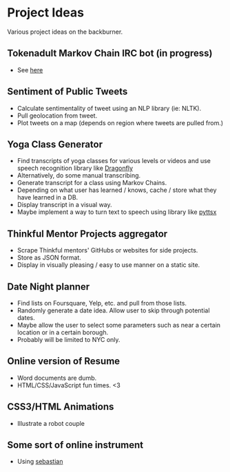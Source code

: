 Project Ideas
=============

Various project ideas on the backburner.

Tokenadult Markov Chain IRC bot (in progress)
-------------
* See [here](https://github.com/dariajung/tokenadultbot)

Sentiment of Public Tweets
---------------------------
* Calculate sentimentality of tweet using an NLP library (ie: NLTK). 
* Pull geolocation from tweet.
* Plot tweets on a map (depends on region where tweets are pulled from.)


Yoga Class Generator 
--------------------
* Find transcripts of yoga classes for various levels or videos and use speech recognition library like [Dragonfly](https://code.google.com/p/dragonfly/) 
* Alternatively, do some manual transcribing.
* Generate transcript for a class using Markov Chains.
* Depending on what user has learned / knows, cache / store what they have learned in a DB.
* Display transcript in a visual way. 
* Maybe implement a way to turn text to speech using library like [pyttsx](https://pypi.python.org/pypi/pyttsx/1.0)


Thinkful Mentor Projects aggregator
--------------------
* Scrape Thinkful mentors' GitHubs or websites for side projects.
* Store as JSON format.
* Display in visually pleasing / easy to use manner on a static site. 

Date Night planner 
------------------
* Find lists on Foursquare, Yelp, etc. and pull from those lists.
* Randomly generate a date idea. Allow user to skip through potential dates. 
* Maybe allow the user to select some parameters such as near a certain location or in a certain borough. 
* Probably will be limited to NYC only.


Online version of Resume
------------------------
* Word documents are dumb.
* HTML/CSS/JavaScript fun times. <3


CSS3/HTML Animations
--------------------
* Illustrate a robot couple


Some sort of online instrument
-----------------------------
* Using [sebastian](https://github.com/jtauber/sebastian)
